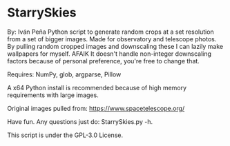 # StarrySkies
By: Iván Peña
Python script to generate random crops at a set resolution from a set of bigger images. Made for observatory and telescope photos.
By pulling random cropped images and downscaling these I can lazily make wallpapers for myself. AFAIK It doesn't handle non-integer downscaling factors because of personal preference, you're free to change that.

Requires: NumPy, glob, argparse, Pillow

A x64 Python install is recommended because of high memory requirements with large images.

Original images pulled from: https://www.spacetelescope.org/

Have fun. Any questions just do: StarrySkies.py -h.

This script is under the GPL-3.0 License.
